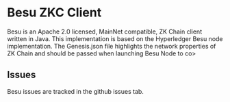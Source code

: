 # Besu ZKC Client

Besu is an Apache 2.0 licensed, MainNet compatible, ZK Chain client written in Java.
This implementation is based on the Hyperledger Besu node implementation.
The Genesis.json file highlights the network properties of ZK Chain and should be passed when launching Besu Node to co>

## Issues

Besu issues are tracked in the github issues tab.

